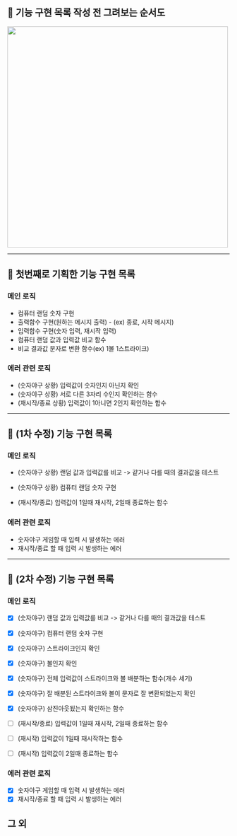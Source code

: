 ## 🚀 기능 구현 목록 작성 전 그려보는 순서도

<img height = "500px" src = "https://user-images.githubusercontent.com/78203399/199640064-aa23b782-a396-4f09-85e8-f99ccab57730.png" />

---

## 🚀 첫번째로 기획한 기능 구현 목록

### 메인 로직

- 컴퓨터 랜덤 숫자 구현
- 출력함수 구현(원하는 메시지 출력) - (ex) 종료, 시작 메시지)
- 입력함수 구현(숫자 입력, 재시작 입력)
- 컴퓨터 랜덤 값과 입력값 비교 함수
- 비교 결과값 문자로 변환 함수(ex) 1볼 1스트라이크)

### 에러 관련 로직

- (숫자야구 상황) 입력값이 숫자인지 아닌지 확인
- (숫자야구 상황) 서로 다른 3자리 수인지 확인하는 함수
- (재시작/종료 상황) 입력값이 1아니면 2인지 확인하는 함수

---

## 🚀 (1차 수정) 기능 구현 목록

### 메인 로직

- (숫자야구 상황) 랜덤 값과 입력값를 비교 -> 같거나 다를 때의 결과값을 테스트
- (숫자야구 상황) 컴퓨터 랜덤 숫자 구현

- (재시작/종료) 입력값이 1일때 재시작, 2일때 종료하는 함수

### 에러 관련 로직

- 숫자야구 게임할 때 입력 시 발생하는 에러
- 재시작/종료 할 때 입력 시 발생하는 에러

---

## 🚀 (2차 수정) 기능 구현 목록

### 메인 로직

- [x] (숫자야구) 랜덤 값과 입력값를 비교 -> 같거나 다를 때의 결과값을 테스트
- [x] (숫자야구) 컴퓨터 랜덤 숫자 구현
- [x] (숫자야구) 스트라이크인지 확인
- [x] (숫자야구) 볼인지 확인
- [x] (숫자야구) 전체 입력값이 스트라이크와 볼 배분하는 함수(개수 세기)
- [x] (숫자야구) 잘 배분된 스트라이크와 볼이 문자로 잘 변환되었는지 확인
- [x] (숫자야구) 삼진아웃됬는지 확인하는 함수

- [ ] (재시작/종료) 입력값이 1일때 재시작, 2일때 종료하는 함수
- [ ] (재시작) 입력값이 1일때 재시작하는 함수
- [ ] (재시작) 입력값이 2일때 종료하는 함수

### 에러 관련 로직

- [x] 숫자야구 게임할 때 입력 시 발생하는 에러
- [x] 재시작/종료 할 때 입력 시 발생하는 에러

## 그 외
